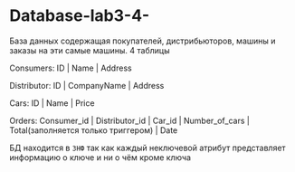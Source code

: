 # Database-lab3-4-
База данных содержащая покупателей, дистрибьюторов, машины и заказы на эти самые машины.
4 таблицы

Consumers: ID | Name | Address 

Distributor: ID | CompanyName | Address

Cars: ID | Name | Price

Orders: Consumer_id | Distributor_id | Car_id | Number_of_cars | Total(заполняется только триггером) | Date

БД находится в `3НФ` так как каждый неключевой атрибут представляет информацию о ключе и ни о чём кроме ключа

